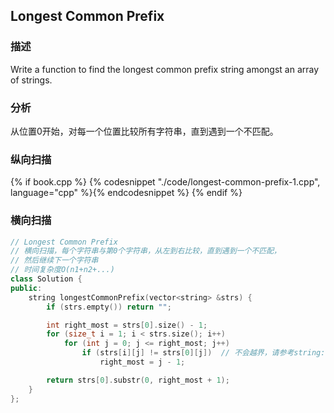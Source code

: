## Longest Common Prefix


### 描述

Write a function to find the longest common prefix string amongst an array of strings.


### 分析

从位置0开始，对每一个位置比较所有字符串，直到遇到一个不匹配。


### 纵向扫描

{% if book.cpp %}
  {% codesnippet "./code/longest-common-prefix-1.cpp", language="cpp" %}{% endcodesnippet %}
{% endif %}


### 横向扫描

```cpp
// Longest Common Prefix
// 横向扫描，每个字符串与第0个字符串，从左到右比较，直到遇到一个不匹配，
// 然后继续下一个字符串
// 时间复杂度O(n1+n2+...)
class Solution {
public:
    string longestCommonPrefix(vector<string> &strs) {
        if (strs.empty()) return "";

        int right_most = strs[0].size() - 1;
        for (size_t i = 1; i < strs.size(); i++)
            for (int j = 0; j <= right_most; j++)
                if (strs[i][j] != strs[0][j])  // 不会越界，请参考string::[]的文档
                    right_most = j - 1;

        return strs[0].substr(0, right_most + 1);
    }
};
```
